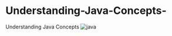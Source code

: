 # Understanding-Java-Concepts-
Understanding Java Concepts 
![java](https://github.com/varunsethi1121/Understanding-Java-Concepts-/assets/149794469/4812e848-e779-468a-ad6f-0fdaed4c286a)
